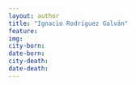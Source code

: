 ```yaml
---
layout: author
title: "Ignacio Rodríguez Galván"
feature: 
img:
city-born: 
date-born: 
city-death: 
date-death:
---
```

